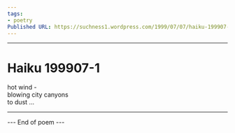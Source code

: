 ```yaml
---
tags: 
- poetry
Published URL: https://suchness1.wordpress.com/1999/07/07/haiku-199907-1/
---
```

---  
  
# Haiku 199907-1  
> 

hot wind -   
blowing city canyons   
to dust ...   
  
---  
 --- End of poem ---